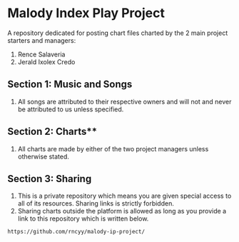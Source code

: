 # Malody Index Play Project

A repository dedicated for posting chart files charted by the 2 main project starters and managers:

1. Rence Salaveria
1. Jerald Ixolex Credo

## Section 1: Music and Songs

1. All songs are attributed to their respective owners and will not and never be attributed to us unless specified.

## Section 2: Charts**

1. All charts are made by either of the two project managers unless otherwise stated.

## Section 3: Sharing

1. This is a private repository which means you are given special access to all of its resources. Sharing links is strictly forbidden.
1. Sharing charts outside the platform is allowed as long as you provide a link to this repository which is written below.

`https://github.com/rncyy/malody-ip-project/`
